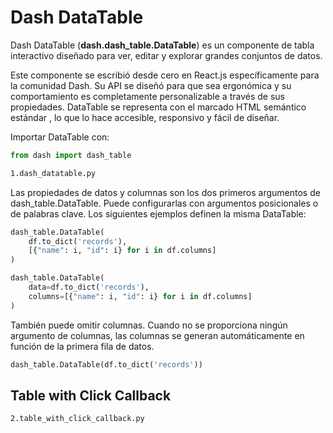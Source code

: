 # Dash DataTable

Dash DataTable (**dash.dash_table.DataTable**) es un componente de tabla interactivo diseñado para ver, editar y explorar grandes conjuntos de datos.

Este componente se escribió desde cero en React.js específicamente para la comunidad Dash. Su API se diseñó para que sea ergonómica y su comportamiento es completamente personalizable a través de sus propiedades. DataTable se representa con el marcado HTML semántico estándar <table/>, lo que lo hace accesible, responsivo y fácil de diseñar.

Importar DataTable con:

```python
from dash import dash_table
```

```bash
1.dash_datatable.py
```

Las propiedades de datos y columnas son los dos primeros argumentos de dash_table.DataTable. Puede configurarlas con argumentos posicionales o de palabras clave. Los siguientes ejemplos definen la misma DataTable:

```python
dash_table.DataTable(
    df.to_dict('records'),
    [{"name": i, "id": i} for i in df.columns]
)
```

```python
dash_table.DataTable(
    data=df.to_dict('records'),
    columns=[{"name": i, "id": i} for i in df.columns]
)
```

También puede omitir columnas. Cuando no se proporciona ningún argumento de columnas, las columnas se generan automáticamente en función de la primera fila de datos.

```python
dash_table.DataTable(df.to_dict('records'))
```

## Table with Click Callback

```bash
2.table_with_click_callback.py
```


